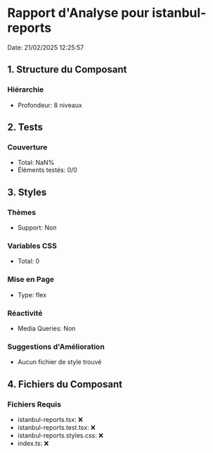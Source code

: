 # Rapport d'Analyse pour istanbul-reports

Date: 21/02/2025 12:25:57

## 1. Structure du Composant

### Hiérarchie

- Profondeur: 8 niveaux

## 2. Tests

### Couverture

- Total: NaN%
- Éléments testés: 0/0

## 3. Styles

### Thèmes

- Support: Non

### Variables CSS

- Total: 0

### Mise en Page

- Type: flex

### Réactivité

- Media Queries: Non

### Suggestions d'Amélioration

- Aucun fichier de style trouvé

## 4. Fichiers du Composant

### Fichiers Requis

- istanbul-reports.tsx: ❌
- istanbul-reports.test.tsx: ❌
- istanbul-reports.styles.css: ❌
- index.ts: ❌
